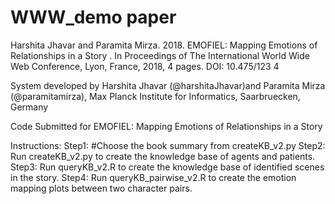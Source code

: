 # WWW_demo paper
Harshita Jhavar and Paramita Mirza. 2018. 
EMOFIEL: Mapping Emotions of Relationships in a Story . 
In Proceedings of The International World Wide Web Conference, Lyon, France, 2018, 4 pages.
DOI: 10.475/123 4

System developed by Harshita Jhavar (@harshitaJhavar)and Paramita Mirza (@paramitamirza), Max Planck Institute for Informatics, Saarbruecken, Germany

Code Submitted for EMOFIEL: Mapping Emotions of Relationships in a Story

Instructions:
Step1: #Choose the book summary from createKB_v2.py
Step2: Run createKB_v2.py to create the knowledge base of agents and patients.
Step3: Run queryKB_v2.R to create the knowledge base of identified scenes in the story.
Step4: Run queryKB_pairwise_v2.R to create the emotion mapping plots between two character pairs.
